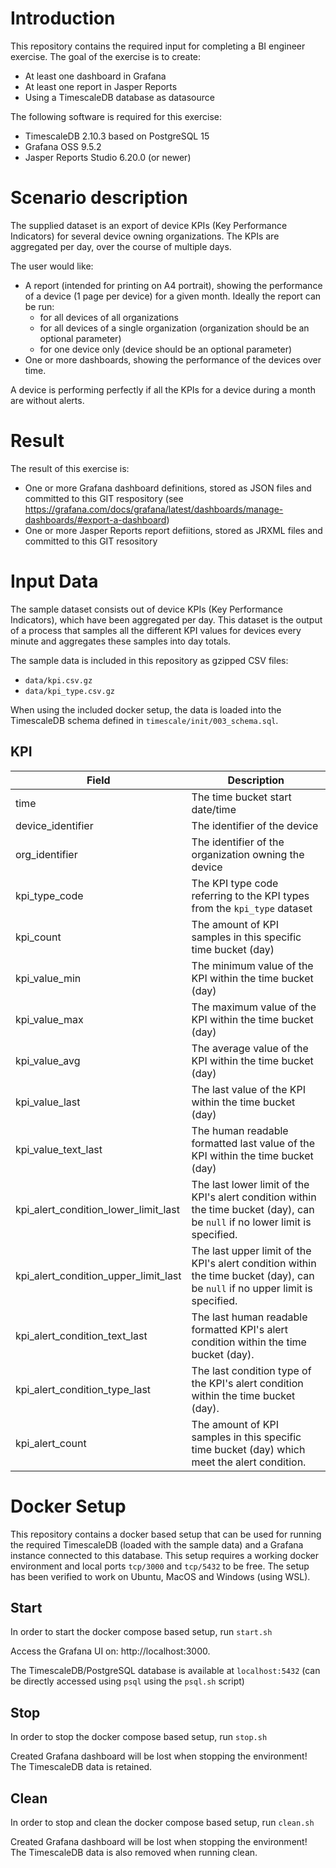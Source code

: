 # Introduction
This repository contains the required input for completing a BI engineer exercise. The goal of the exercise is to create:
* At least one dashboard in Grafana
* At least one report in Jasper Reports
* Using a TimescaleDB database as datasource

The following software is required for this exercise:
* TimescaleDB 2.10.3 based on PostgreSQL 15
* Grafana OSS 9.5.2
* Jasper Reports Studio 6.20.0 (or newer)

# Scenario description
The supplied dataset is an export of device KPIs (Key Performance Indicators) for several device owning organizations. The KPIs are aggregated per day, over the course of multiple days.

The user would like:
* A report (intended for printing on A4 portrait), showing the performance of a device (1 page per device) for a given month. Ideally the report can be run:
  * for all devices of all organizations
  * for all devices of a single organization (organization should be an optional parameter)
  * for one device only (device should be an optional parameter)
* One or more dashboards, showing the performance of the devices over time.

A device is performing perfectly if all the KPIs for a device during a month are without alerts.

# Result
The result of this exercise is:
 - One or more Grafana dashboard definitions, stored as JSON files and committed to this GIT respository (see https://grafana.com/docs/grafana/latest/dashboards/manage-dashboards/#export-a-dashboard)
 - One or more Jasper Reports report defiitions, stored as JRXML files and committed to this GIT resository

# Input Data

The sample dataset consists out of device KPIs (Key Performance Indicators), which have been aggregated per day. This dataset is the output of a process that samples all the different KPI values for devices every minute and aggregates these samples into day totals.

The sample data is included in this repository as gzipped CSV files:
* `data/kpi.csv.gz`
* `data/kpi_type.csv.gz`

When using the included docker setup, the data is loaded into the TimescaleDB schema defined in `timescale/init/003_schema.sql`.

## KPI

| Field                                | Description                                                                                                                   |
| ------------------------------------ | ----------------------------------------------------------------------------------------------------------------------------- |
| time                                 | The time bucket start date/time                                                                                               |
| device_identifier                    | The identifier of the device                                                                                                  |
| org_identifier                       | The identifier of the organization owning the device                                                                          |
| kpi_type_code                        | The KPI type code referring to the KPI types from the `kpi_type` dataset                                                      |
| kpi_count                            | The amount of KPI samples in this specific time bucket (day)                                                                  |
| kpi_value_min                        | The minimum value of the KPI within the time bucket (day)                                                                     |
| kpi_value_max                        | The maximum value of the KPI within the time bucket (day)                                                                     |
| kpi_value_avg                        | The average value of the KPI within the time bucket (day)                                                                     |
| kpi_value_last                       | The last value of the KPI within the time bucket (day)                                                                        |
| kpi_value_text_last                  | The human readable formatted last value of the KPI within the time bucket (day)                                               |
| kpi_alert_condition_lower_limit_last | The last lower limit of the KPI's alert condition within the time bucket (day), can be `null` if no lower limit is specified. |
| kpi_alert_condition_upper_limit_last | The last upper limit of the KPI's alert condition within the time bucket (day), can be `null` if no upper limit is specified. |
| kpi_alert_condition_text_last        | The last human readable formatted KPI's alert condition within the time bucket (day).                                         |
| kpi_alert_condition_type_last        | The last condition type of the KPI's alert condition within the time bucket (day).                                            |
| kpi_alert_count                      | The amount of KPI samples in this specific time bucket (day) which meet the alert condition.                                  |

# Docker Setup
This repository contains a docker based setup that can be used for running the required TimescaleDB (loaded with the sample data) and a Grafana instance connected to this database. This setup requires a working docker environment and local ports `tcp/3000` and `tcp/5432` to be free. The setup has been verified to work on Ubuntu, MacOS and Windows (using WSL).

## Start
In order to start the docker compose based setup, run `start.sh`

Access the Grafana UI on: http://localhost:3000.

The TimescaleDB/PostgreSQL database is available at `localhost:5432` (can be directly accessed using `psql` using the `psql.sh` script)


## Stop
In order to stop the docker compose based setup, run `stop.sh`

Created Grafana dashboard will be lost when stopping the environment! The TimescaleDB data is retained.

## Clean
In order to stop and clean the docker compose based setup, run `clean.sh`

Created Grafana dashboard will be lost when stopping the environment! The TimescaleDB data is also removed when running clean.
